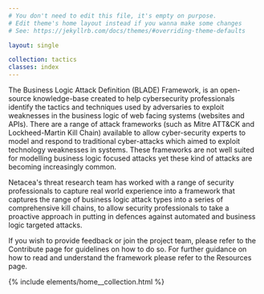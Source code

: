```yaml
---
# You don't need to edit this file, it's empty on purpose.
# Edit theme's home layout instead if you wanna make some changes
# See: https://jekyllrb.com/docs/themes/#overriding-theme-defaults

layout: single

collection: tactics
classes: index
---
```


<p>The Business Logic Attack Definition (BLADE) Framework, is an open-source knowledge-base created to help cybersecurity professionals identify the tactics and techniques used by adversaries to exploit weaknesses in the business logic of web facing systems (websites and APIs).
There are a range of attack frameworks (such as Mitre ATT&CK and Lockheed-Martin Kill Chain) available to allow cyber-security experts to model and respond to traditional cyber-attacks which aimed to exploit technology weaknesses in systems. These frameworks are not well suited for modelling business logic focused attacks yet these kind of attacks are becoming increasingly common.<p>
<p>Netacea's threat research team has worked with a range of security professionals to capture real world experience into a framework that captures the range of business logic attack types into a series of comprehensive kill chains, to allow security professionals to take a proactive approach in putting in defences against automated and business logic targeted attacks.</p>
<p>If you wish to provide feedback or join the project team, please refer to the Contribute page for guidelines on how to do so. For further guidance on how to read and understand the framework please refer to the Resources page. </p>

{% include elements/home__collection.html %}
